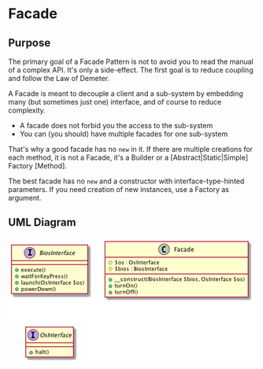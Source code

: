 # Facade

## Purpose

The primary goal of a Facade Pattern is not to avoid you to read the manual of a complex API. It's only a side-effect.
The first goal is to reduce coupling and follow the Law of Demeter.

A Facade is meant to decouple a client and a sub-system by embedding many (but sometimes just one) interface, and of course to reduce complexity.

* A facade does not forbid you the access to the sub-system
* You can (you should) have multiple facades for one sub-system

That's why a good facade has no `new` in it. If there are multiple creations for each method, it is not a Facade, it's a Builder or a
[Abstract|Static|Simple] Factory [Method].

The best facade has no `new` and a constructor with interface-type-hinted parameters.
If you need creation of new instances, use a Factory as argument.

## UML Diagram

![Alt Facade UML Diagram](uml/uml.png)